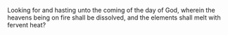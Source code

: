 Looking for and hasting unto the coming of the day of God, wherein the heavens being on fire shall be dissolved, and the elements shall melt with fervent heat?

